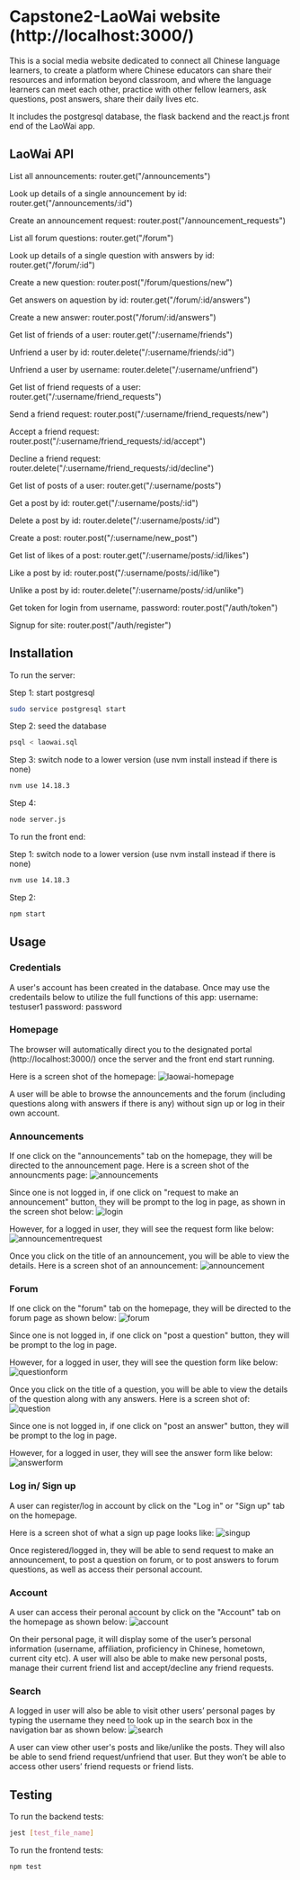 # Capstone2-LaoWai website (http://localhost:3000/)

This is a social media website dedicated to connect all Chinese language learners, to create a platform where Chinese educators can share their resources and information beyond classroom, and where the language learners can meet each other, practice with other fellow learners, ask questions, post answers, share their daily lives etc. 

It includes the postgresql database, the flask backend and the react.js front end of the LaoWai app.


## LaoWai API

List all announcements: 
router.get("/announcements")

Look up details of a single announcement by id: 
router.get("/announcements/:id")

Create an announcement request:
router.post("/announcement_requests")


List all forum questions:
router.get("/forum")

Look up details of a single question with answers by id:
router.get("/forum/:id")

Create a new question:
router.post("/forum/questions/new")

Get answers on aquestion by id:
router.get("/forum/:id/answers")

Create a new answer:
router.post("/forum/:id/answers")

Get list of friends of a user:
router.get("/:username/friends")

 Unfriend a user by id:
 router.delete("/:username/friends/:id")

 Unfriend a user by username:
 router.delete("/:username/unfriend")

 Get list of friend requests of a user:
 router.get("/:username/friend_requests")
 
 Send a friend request:
 router.post("/:username/friend_requests/new")

 Accept a friend request:
 router.post("/:username/friend_requests/:id/accept")

 Decline a friend request:
 router.delete("/:username/friend_requests/:id/decline")

 Get list of posts of a user:
 router.get("/:username/posts")

 Get a post by id:
 router.get("/:username/posts/:id")

 Delete a post by id:
 router.delete("/:username/posts/:id")

 Create a post:
 router.post("/:username/new_post")

 Get list of likes of a post:
 router.get("/:username/posts/:id/likes")

 Like a post by id:
 router.post("/:username/posts/:id/like")

 Unlike a post by id:
 router.delete("/:username/posts/:id/unlike")

 Get token for login from username, password:
 router.post("/auth/token")
 
 Signup for site:
 router.post("/auth/register")
 
 

## Installation

To run the server:

Step 1: start postgresql 
```bash
sudo service postgresql start
```
Step 2: seed the database 
```bash
psql < laowai.sql
```
Step 3: switch node to a lower version (use nvm install instead if there is none) 
```bash
nvm use 14.18.3
```
Step 4: 
```bash
node server.js
```

To run the front end:

 Step 1: switch node to a lower version (use nvm install instead if there is none) 
```bash
nvm use 14.18.3
```
Step 2:
```bash
npm start
```


## Usage

### Credentials
A user's account has been created in the database. Once may use the credentails below to utilize the full functions of this app:
username: testuser1
password: password

### Homepage
The browser will automatically direct you to the designated portal (http://localhost:3000/) once the server and the front end start running.

Here is a screen shot of the homepage: 
![laowai-homepage](https://github.com/tianran1234/laowai/assets/115170399/83d32283-3525-411a-bb39-f20152314066)
 
A user will be able to browse the announcements and the forum (including questions along with answers if there is any) without sign up or log in their own account.

### Announcements
If one click on the "announcements" tab on the homepage, they will be directed to the announcement page. Here is a screen shot of the announcments page:
![announcements](https://github.com/tianran1234/laowai/assets/115170399/8f66c651-55db-4312-b3db-80e3b372ec0e)

Since one is not logged in, if one click on "request to make an announcement" button, they will be prompt to the log in page, as shown in the screen shot below:
![login](https://github.com/tianran1234/laowai/assets/115170399/f2d02afe-93c8-4271-a674-a70d380b66e3)

However, for a logged in user, they will see the request form like below:
![announcementrequest](https://github.com/tianran1234/laowai/assets/115170399/8474939e-acdf-4f40-b902-6a8b19d95b11)

Once you click on the title of an announcement, you will be able to view the details. Here is a screen shot of an announcement:
![announcement](https://github.com/tianran1234/laowai/assets/115170399/9b750f37-bc4a-46df-877f-d4482844a116)

### Forum
If one click on the "forum" tab on the homepage, they will be directed to the forum page as shown below:
![forum](https://github.com/tianran1234/laowai/assets/115170399/e944daa9-c402-447e-a5bf-ebfc2905e6f6)

Since one is not logged in, if one click on "post a question" button, they will be prompt to the log in page.

However, for a logged in user, they will see the question form like below:
![questionform](https://github.com/tianran1234/laowai/assets/115170399/c035bab6-7d61-4b89-a335-4a739046f818)

Once you click on the title of a question, you will be able to view the details of the question along with any answers. Here is a screen shot of:
![question](https://github.com/tianran1234/laowai/assets/115170399/43dcdef8-dfcf-42c8-b21a-b24f5fb7d745)

Since one is not logged in, if one click on "post an answer" button, they will be prompt to the log in page.

However, for a logged in user, they will see the answer form like below:
![answerform](https://github.com/tianran1234/laowai/assets/115170399/f03d4796-7e50-4801-aed1-a9d4263ccac7)

### Log in/ Sign up
A user can register/log in account by click on the "Log in" or "Sign up" tab on the homepage.

Here is a screen shot of what a sign up page looks like:
![singup](https://github.com/tianran1234/laowai/assets/115170399/3465674e-7bb0-4668-88ce-6e4b41c94627)

Once registered/logged in, they will be able to send request to make an announcement, to post a question on forum, or to post answers to forum questions, as well as access their personal account. 

### Account
A user can access their peronal account by click on the "Account" tab on the homepage as shown below:
![account](https://github.com/tianran1234/laowai/assets/115170399/fe78364e-88d3-4e9e-98a5-39f763e96fb4)

On their personal page, it will display some of the user’s personal information (username, affiliation, proficiency in Chinese, hometown, current city etc). A user will also be able to make new personal posts, manage their current friend list and accept/decline any friend requests.

### Search
A logged in user will also be able to visit other users’ personal pages by typing the username they need to look up in the search box in the navigation bar as shown below:
![search](https://github.com/tianran1234/laowai/assets/115170399/e1ae2fe3-ed52-4e91-8dc5-b38303df1b7f)

A user can view other user's posts and like/unlike the posts. They will also be able to send friend request/unfriend that user. But they won’t be able to access other users’ friend requests or friend lists.


## Testing

To run the backend tests:

```bash
jest [test_file_name]
```

To run the frontend tests:

```bash
npm test 
```
